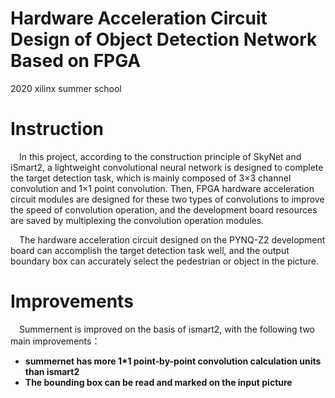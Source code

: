 # Hardware Acceleration Circuit Design of Object Detection Network Based on FPGA
2020 xilinx summer school

# Instruction

&#8195;In this project, according to the construction principle of SkyNet and iSmart2, a lightweight convolutional neural network is designed to complete the target detection task, which is mainly composed of 3×3 channel convolution and 1×1 point convolution. Then, FPGA hardware acceleration circuit modules are designed for these two types of convolutions to improve the speed of convolution operation, and the development board resources are saved by multiplexing the convolution operation modules. 
  
&#8195;The hardware acceleration circuit designed on the PYNQ-Z2 development board can accomplish the target detection task well, and the output boundary box can accurately select the pedestrian or object in the picture.

# Improvements
&#8195;Summernent is improved on the basis of ismart2, with the following two main improvements：
- **summernet has more 1*1 point-by-point convolution calculation units than ismart2**
- **The bounding box can be read and marked on the input picture**

